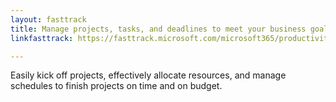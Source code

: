 ```yaml
---
layout: fasttrack
title: Manage projects, tasks, and deadlines to meet your business goals
linkfasttrack: https://fasttrack.microsoft.com/microsoft365/productivitylibrary/Manage-projects-tasks-and-deadlines-to-meet-your-business-goals 

---
```

Easily kick off projects, effectively allocate resources, and manage schedules to finish projects on time and on budget.